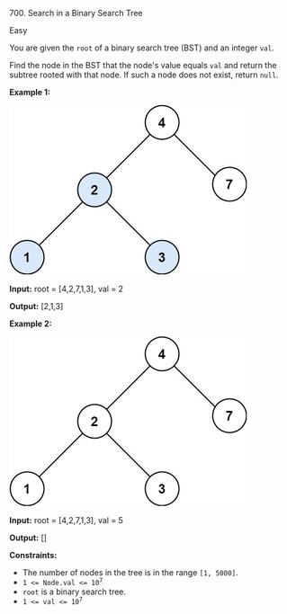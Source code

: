 700\. Search in a Binary Search Tree

Easy

You are given the `root` of a binary search tree (BST) and an integer `val`.

Find the node in the BST that the node's value equals `val` and return the subtree rooted with that node. If such a node does not exist, return `null`.

**Example 1:**

![](tree1.jpg)

**Input:** root = [4,2,7,1,3], val = 2

**Output:** [2,1,3] 

**Example 2:**

![](tree2.jpg)

**Input:** root = [4,2,7,1,3], val = 5

**Output:** [] 

**Constraints:**

*   The number of nodes in the tree is in the range `[1, 5000]`.
*   <code>1 <= Node.val <= 10<sup>7</sup></code>
*   `root` is a binary search tree.
*   <code>1 <= val <= 10<sup>7</sup></code>
